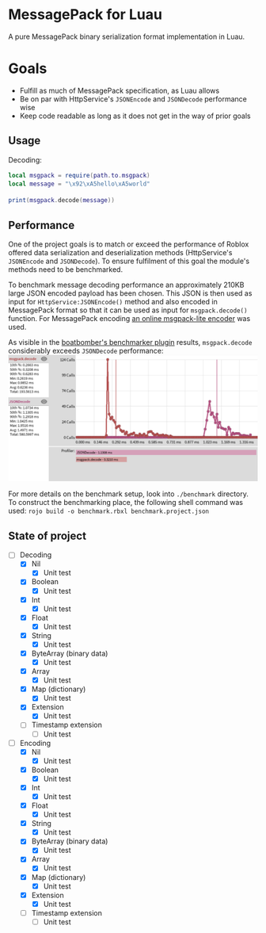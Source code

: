 # MessagePack for Luau

A pure MessagePack binary serialization format implementation in Luau.

# Goals

* Fulfill as much of MessagePack specification, as Luau allows
* Be on par with HttpService's `JSONEncode` and `JSONDecode` performance wise
* Keep code readable as long as it does not get in the way of prior goals

## Usage

Decoding:
```lua
local msgpack = require(path.to.msgpack)
local message = "\x92\xA5hello\xA5world"

print(msgpack.decode(message))
```

## Performance

One of the project goals is to match or exceed the performance of Roblox offered data serialization and deserialization methods (HttpService's `JSONEncode` and `JSONDecode`).
To ensure fulfilment of this goal the module's methods need to be benchmarked.

To benchmark message decoding performance an approximately 210KB large JSON encoded payload has been chosen.
This JSON is then used as input for `HttpService:JSONEncode()` method and also encoded in MessagePack format so that it can be used as input for `msgpack.decode()` function.
For MessagePack encoding [an online msgpack-lite encoder](https://kawanet.github.io/msgpack-lite/) was used.

As visible in the [boatbomber's benchmarker plugin](https://devforum.roblox.com/t/benchmarker-plugin-compare-function-speeds-with-graphs-percentiles-and-more/829912) results, `msgpack.decode` considerably exceeds `JSONDecode` performance:
![Figure with JSONDecode and msgpack.decode benchmark results](./assets/decode-benchmark.png)

For more details on the benchmark setup, look into `./benchmark` directory.
To construct the benchmarking place, the following shell command was used: `rojo build -o benchmark.rbxl benchmark.project.json`

## State of project

- [ ] Decoding
  - [x] Nil
    - [x] Unit test
  - [x] Boolean
    - [x] Unit test
  - [x] Int
    - [x] Unit test
  - [x] Float
    - [x] Unit test
  - [x] String
    - [x] Unit test
  - [x] ByteArray (binary data)
    - [x] Unit test
  - [x] Array
    - [x] Unit test
  - [x] Map (dictionary)
    - [x] Unit test
  - [x] Extension
    - [x] Unit test
  - [ ] Timestamp extension
    - [ ] Unit test
- [ ] Encoding
  - [x] Nil
    - [x] Unit test
  - [x] Boolean
    - [x] Unit test
  - [x] Int
    - [x] Unit test
  - [x] Float
    - [x] Unit test
  - [x] String
    - [x] Unit test
  - [x] ByteArray (binary data)
    - [x] Unit test
  - [x] Array
    - [x] Unit test
  - [x] Map (dictionary)
    - [x] Unit test
  - [x] Extension
    - [x] Unit test
  - [ ] Timestamp extension
    - [ ] Unit test
